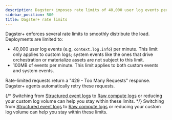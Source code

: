 ```yaml
---
description: Dagster+ imposes rate limits of 40,000 user log events per minute and 100MB of events per minute, with automatic retries for requests that exceed limits.
sidebar_position: 500
title: Dagster+ rate limits
---
```


Dagster+ enforces several rate limits to smoothly distribute the load. Deployments are limited to:

- 40,000 user log events (e.g, `context.log.info`) per minute. This limit only applies to custom logs; system events like the ones that drive orchestration or materialize assets are not subject to this limit.
- 100MB of events per minute. This limit applies to both custom events and system events.

Rate-limited requests return a "429 - Too Many Requests" response. Dagster+ agents automatically retry these requests.

{/* Switching from [Structured event logs](/concepts/logging#structured-event-logs) to [Raw compute logs](/concepts/logging#raw-compute-logs) or reducing your custom log volume can help you stay within these limits. */}
Switching from [Structured event logs](/guides/monitor/logging/index.md#structured-event-logs) to [Raw compute logs](/guides/monitor/logging/index.md#raw-compute-logs) or reducing your custom log volume can help you stay within these limits.
